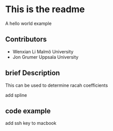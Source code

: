 # This is the readme
A hello world example

## Contributors
- Wenxian Li Malmö University
- Jon Grumer Uppsala University

## brief Description
 This can be used to determine racah coefficients

 add spline 
## code example

add ssh key to macbook
